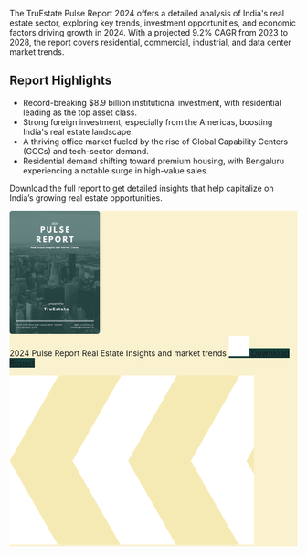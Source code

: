 <!-- <  TruEstate Pulse Report 2024: Real Estate Insights and Market Trends -->

The TruEstate Pulse Report 2024 offers a detailed analysis of India's real estate sector, exploring key trends, investment opportunities, and economic factors driving growth in 2024. With a projected 9.2% CAGR from 2023 to 2028, the report covers residential, commercial, industrial, and data center market trends.

## Report Highlights

<div >
      <p class="text-sm md:text-base lg:text-lg">
          <ul class="list-disc pl-4 md:pl-6 space-y-1 py-2">
              <li>
                  ⁠Record-breaking $8.9 billion institutional investment, with residential leading as the top asset class.
              </li>
              <li>
                  ⁠Strong foreign investment, especially from the Americas, boosting India's real estate landscape.
              </li>
                <li>
                   ⁠A thriving office market fueled by the rise of Global Capability Centers (GCCs) and tech-sector demand.
              </li>
              <li>
                  ⁠Residential demand shifting toward premium housing, with Bengaluru experiencing a notable surge in high-value sales.
              </li>
          </ul>
      </p>
  </div>

Download the full report to get detailed insights that help capitalize on India’s growing real estate opportunities.

<div
  className="relative rounded-2xl p-4 md:p-6 flex flex-row items-center gap-4 md:gap-6"
  style="background-color: #FAF1CE"
>
  <img
    src="../blogs/images/pulseReportDownloadCover.svg"
    alt="Pulse Report Cover"
    className="w-20 md:w-28 rounded shadow-sm object-cover"
  />

  <div className="z-10 ">
    <span className="text-base md:text-xl font-bold font-montserrat block mb-1">
      2024 Pulse Report
    </span>
    <span className="text-sm md:text-xl text-gray-700 font-lato block mb-3">
      Real Estate Insights and market trends
    </span>
    <a
      href="../blogs/TruEstate Pulse Report.pdf"
      target="_blank"
      className="inline-flex items-center gap-2 font-medium px-4 py-2 rounded-md text-white"
      style="background-color: #153E3B"
    >
      <img
        src="../blogs/images/blogPdfDownloadIcon.svg"
        alt="Download Icon"
        className="w-4 h-4 md:w-5 md:h-5"
      />
      <span className="text-sm md:text-base whitespace-nowrap">
      Download Report
      </span>
    </a>
  </div>

<img
    src="../blogs/images/blogBannerComponent.svg"
    alt="Arrows"
    className="absolute right-0 bottom-0 h-full z-0 hidden md:block"
  />
</div>


